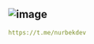 ![image](https://telegra.ph/file/d905cb48cedb332285bbc.png)
---

```yaml
https://t.me/nurbekdev
```

